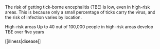 The risk of getting tick-borne encephalitis (TBE) is low, even in high-risk areas. This is because only a small percentage of ticks carry the virus, and the risk of infection varies by location. 

High-risk areas
Up to 40 out of 100,000 people in high-risk areas develop TBE over five years

[[illness|disease]]